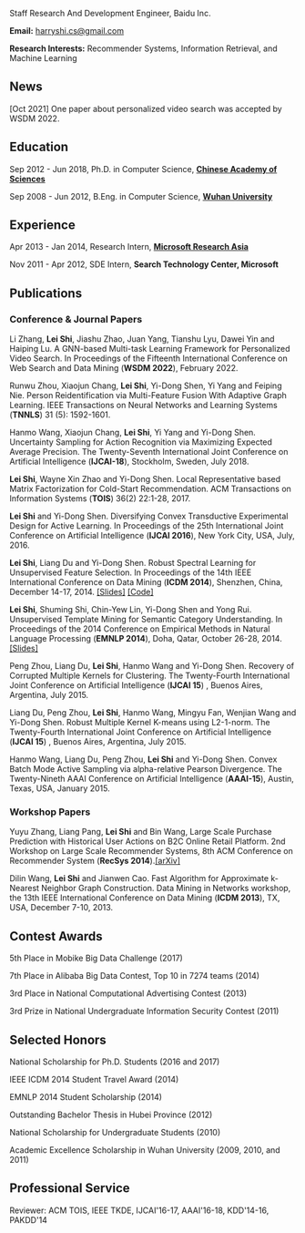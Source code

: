 <!--<body>
<div style="float:right;width:200px">
<img src="leishi_s.jpg">
</div>
</body>-->
Staff Research And Development Engineer, Baidu Inc.

**Email:** <a href="mailto:harryshi.cs@gmail.com">harryshi.cs@gmail.com</a>

**Research Interests:** Recommender Systems, Information Retrieval, and Machine Learning


## News
[Oct 2021] One paper about personalized video search was accepted by WSDM 2022.

## Education
Sep 2012 - Jun 2018, Ph.D. in Computer Science, <a href="http://english.cas.cn" rel="nofollow"><b>Chinese Academy of Sciences</b></a>

Sep 2008 - Jun 2012, B.Eng. in Computer Science, <a href="http://en.whu.edu.cn" rel="nofollow"><b>Wuhan University</b></a>

## Experience
Apr 2013 - Jan 2014, Research Intern, <a href="http://research.microsoft.com/en-us/labs/asia/" rel="nofollow"><b>Microsoft Research Asia</b></a>

Nov 2011 - Apr 2012, SDE Intern, <b>Search Technology Center, Microsoft</b>

## Publications
### Conference & Journal Papers
Li Zhang, **Lei Shi**, Jiashu Zhao, Juan Yang, Tianshu Lyu, Dawei Yin and Haiping Lu. A GNN-based Multi-task Learning Framework for Personalized Video Search. In Proceedings of the Fifteenth International Conference on Web Search and Data Mining (**WSDM 2022**), February 2022.

Runwu Zhou, Xiaojun Chang, **Lei Shi**, Yi-Dong Shen, Yi Yang and Feiping Nie. Person Reidentification via Multi-Feature Fusion With Adaptive Graph Learning. IEEE Transactions on Neural Networks and Learning Systems (**TNNLS**) 31 (5): 1592-1601.

Hanmo Wang, Xiaojun Chang, **Lei Shi**, Yi Yang and Yi-Dong Shen. Uncertainty Sampling for Action Recognition via Maximizing Expected Average Precision. The Twenty-Seventh International Joint Conference on Artificial Intelligence (**IJCAI-18**), Stockholm, Sweden, July 2018.

**Lei Shi**, Wayne Xin Zhao and Yi-Dong Shen. Local Representative based Matrix Factorization for Cold-Start Recommendation. ACM Transactions on Information Systems (**TOIS**) 36(2) 22:1-28, 2017.

**Lei Shi** and Yi-Dong Shen. Diversifying Convex Transductive Experimental Design for Active Learning. In Proceedings of the 25th International Joint Conference on Artificial Intelligence (**IJCAI 2016**), New York City, USA, July, 2016.

**Lei Shi**, Liang Du and Yi-Dong Shen. Robust Spectral Learning for Unsupervised Feature Selection. In Proceedings of the 14th IEEE International Conference on Data Mining (**ICDM 2014**), Shenzhen, China, December 14-17, 2014. <a href="./pubs/RSFS_talk_ICDM14.pdf"> [Slides]</a> <a href="./codes/RSFS.rar"> [Code]</a>	
										
**Lei Shi**, Shuming Shi, Chin-Yew Lin, Yi-Dong Shen and Yong Rui. Unsupervised Template Mining for Semantic Category Understanding. In Proceedings of the 2014 Conference on Empirical Methods in Natural Language Processing (**EMNLP 2014**), Doha, Qatar, October 26-28, 2014.<a href="./pubs/Template_talk_EMNLP14.pdf"> [Slides]</a>
									
Peng Zhou, Liang Du, **Lei Shi**, Hanmo Wang and Yi-Dong Shen. Recovery of Corrupted Multiple Kernels for Clustering. The Twenty-Fourth International Joint Conference on Artificial Intelligence (**IJCAI 15**) , Buenos Aires, Argentina, July 2015.</li>
									
Liang Du, Peng Zhou, **Lei Shi**, Hanmo Wang, Mingyu Fan, Wenjian Wang and Yi-Dong Shen. Robust Multiple Kernel K-means using L2-1-norm. The Twenty-Fourth International Joint Conference on Artificial Intelligence (**IJCAI 15**) , Buenos Aires, Argentina, July 2015.
									
Hanmo Wang, Liang Du, Peng Zhou, **Lei Shi** and Yi-Dong Shen. Convex Batch Mode Active Sampling via alpha-relative Pearson Divergence. The Twenty-Nineth AAAI Conference on Artificial Intelligence (**AAAI-15**), Austin, Texas, USA, January 2015.
									
### Workshop Papers
Yuyu Zhang, Liang Pang, **Lei Shi** and Bin Wang, Large Scale Purchase Prediction with Historical User Actions on B2C Online Retail Platform. 2nd Workshop on Large Scale Recommender Systems, 8th ACM Conference on Recommender System (**RecSys 2014**).<a href="https://arxiv.org/pdf/1408.6515.pdf">[arXiv]</a>
									
Dilin Wang, **Lei Shi** and Jianwen Cao. Fast Algorithm for Approximate k-Nearest Neighbor Graph Construction. Data Mining in Networks workshop, the 13th IEEE International Conference on Data Mining (**ICDM 2013**), TX, USA, December 7-10, 2013.

## Contest Awards
5th Place in Mobike Big Data Challenge (2017)

7th Place in Alibaba Big Data Contest, Top 10 in 7274 teams (2014)

3rd Place in National Computational Advertising Contest (2013)

3rd Prize in National Undergraduate Information Security Contest (2011)

## Selected Honors
National Scholarship for Ph.D. Students (2016 and 2017)

IEEE ICDM 2014 Student Travel Award (2014)

EMNLP 2014 Student Scholarship (2014)

Outstanding Bachelor Thesis in Hubei Province (2012)

National Scholarship for Undergraduate Students (2010)

Academic Excellence Scholarship in Wuhan University (2009, 2010, and 2011)

## Professional Service
Reviewer: ACM TOIS, IEEE TKDE, IJCAI'16-17, AAAI'16-18, KDD'14-16, PAKDD'14
